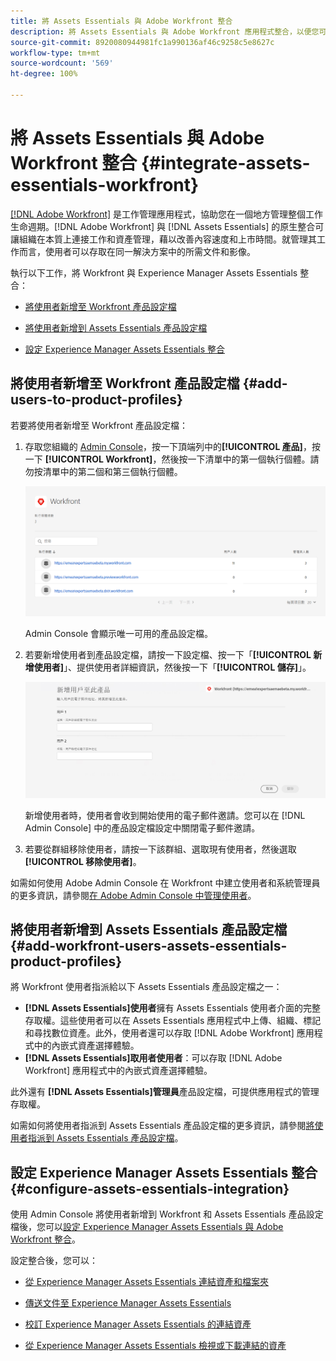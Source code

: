 ```yaml
---
title: 將 Assets Essentials 與 Adobe Workfront 整合
description: 將 Assets Essentials 與 Adobe Workfront 應用程式整合，以便您可以存取 Workfront 應用程式中的 Assets Essentials 存放庫。
source-git-commit: 8920080944981fc1a990136af46c9258c5e8627c
workflow-type: tm+mt
source-wordcount: '569'
ht-degree: 100%

---
```


# 將 Assets Essentials 與 Adobe Workfront 整合 {#integrate-assets-essentials-workfront}

[[!DNL Adobe Workfront]](https://www.workfront.com/) 是工作管理應用程式，協助您在一個地方管理整個工作生命週期。[!DNL Adobe Workfront] 與 [!DNL Assets Essentials] 的原生整合可讓組織在本質上連接工作和資產管理，藉以改善內容速度和上市時間。就管理其工作而言，使用者可以存取在同一解決方案中的所需文件和影像。

執行以下工作，將 Workfront 與 Experience Manager Assets Essentials 整合：

* [將使用者新增至 Workfront 產品設定檔](#add-users-to-product-profiles)

* [將使用者新增到 Assets Essentials 產品設定檔](#add-workfront-users-assets-essentials-product-profiles)

* [設定 Experience Manager Assets Essentials 整合](#configure-assets-essentials-integration)

## 將使用者新增至 Workfront 產品設定檔 {#add-users-to-product-profiles}

若要將使用者新增至 Workfront 產品設定檔：

1. 存取您組織的 [Admin Console](https://adminconsole.adobe.com)，按一下頂端列中的&#x200B;**[!UICONTROL 產品]**，按一下 **[!UICONTROL Workfront]**，然後按一下清單中的第一個執行個體。請勿按清單中的第二個和第三個執行個體。

   ![Admin Console 管理員設定檔](assets/workfront-instances.png)

   Admin Console 會顯示唯一可用的產品設定檔。

1. 若要新增使用者到產品設定檔，請按一下設定檔、按一下「**[!UICONTROL 新增使用者]**」、提供使用者詳細資訊，然後按一下「**[!UICONTROL 儲存]**」。

   ![新增使用者管理員設定檔](assets/add-users-workfront.png)

   新增使用者時，使用者會收到開始使用的電子郵件邀請。您可以在 [!DNL Admin Console] 中的產品設定檔設定中關閉電子郵件邀請。

1. 若要從群組移除使用者，請按一下該群組、選取現有使用者，然後選取&#x200B;**[!UICONTROL 移除使用者]**。

如需如何使用 Adobe Admin Console 在 Workfront 中建立使用者和系統管理員的更多資訊，請參閱[在 Adobe Admin Console 中管理使用者](https://one.workfront.com/s/document-item?bundleId=the-new-workfront-experience&amp;topicId=Content%2FAdministration_and_Setup%2FAdd_users%2FCreate_and_manage_users%2Fadmin-console.htm&amp;_LANG=enus)。

## 將使用者新增到 Assets Essentials 產品設定檔 {#add-workfront-users-assets-essentials-product-profiles}

將 Workfront 使用者指派給以下 Assets Essentials 產品設定檔之一：

* **[!DNL Assets Essentials]使用者**&#x200B;擁有 Assets Essentials 使用者介面的完整存取權。這些使用者可以在 Assets Essentials 應用程式中上傳、組織、標記和尋找數位資產。此外，使用者還可以存取 [!DNL Adobe Workfront] 應用程式中的內嵌式資產選擇體驗。
* **[!DNL Assets Essentials]取用者使用者**：可以存取 [!DNL Adobe Workfront] 應用程式中的內嵌式資產選擇體驗。

此外還有 **[!DNL Assets Essentials]管理員**&#x200B;產品設定檔，可提供應用程式的管理存取權。

如需如何將使用者指派到 Assets Essentials 產品設定檔的更多資訊，請參閱[將使用者指派到 Assets Essentials 產品設定檔](deploy-administer.md#add-users-to-product-profiles)。

## 設定 Experience Manager Assets Essentials 整合 {#configure-assets-essentials-integration}

使用 Admin Console 將使用者新增到 Workfront 和 Assets Essentials 產品設定檔後，您可以[設定 Experience Manager Assets Essentials 與 Adobe Workfront 整合](https://one.workfront.com/s/document-item?bundleId=the-new-workfront-experience&amp;topicId=Content%2FDocuments%2FAdobe_Workfront_for_Experience_Manager_Assets_Essentials%2F_workfront-for-aem-asset-essentials.htm)。

設定整合後，您可以：

* [從 Experience Manager Assets Essentials 連結資產和檔案夾](https://one.workfront.com/s/document-item?bundleId=the-new-workfront-experience&amp;topicId=Content%2FDocuments%2FAdobe_Workfront_for_Experience_Manager_Assets_Essentials%2Flink-to-aem.htm&amp;_LANG=enus)

* [傳送文件至 Experience Manager Assets Essentials](https://one.workfront.com/s/document-item?bundleId=the-new-workfront-experience&amp;topicId=Content%2FDocuments%2FAdobe_Workfront_for_Experience_Manager_Assets_Essentials%2Fsend-to-aem.htm&amp;_LANG=enus)

* [校訂 Experience Manager Assets Essentials 的連結資產](https://one.workfront.com/s/document-item?bundleId=the-new-workfront-experience&amp;topicId=Content%2FDocuments%2FAdobe_Workfront_for_Experience_Manager_Assets_Essentials%2Fproof-linked-asset-aem.htm)

* [從 Experience Manager Assets Essentials 檢視或下載連結的資產](https://one.workfront.com/s/document-item?bundleId=the-new-workfront-experience&amp;topicId=Content%2FDocuments%2FAdobe_Workfront_for_Experience_Manager_Assets_Essentials%2Fview-download-asset.htm)
